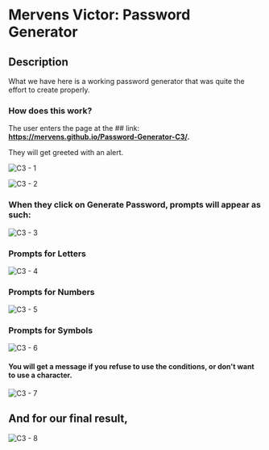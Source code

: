 # Mervens Victor: Password Generator

## Description
What we have here is a working password generator that was quite the effort to create properly.

### How does this work?

The user enters the page at the ## link: **https://mervens.github.io/Password-Generator-C3/.**

They will get greeted with an alert. 

![C3 - 1](https://user-images.githubusercontent.com/82620500/118429676-35e2a300-b6a0-11eb-898a-83c4d765855d.png)

![C3 - 2](https://user-images.githubusercontent.com/82620500/118443857-69cac200-b6ba-11eb-915d-2cb24352790a.png)

### When they click on Generate Password, prompts will appear as such:  

![C3 - 3](https://user-images.githubusercontent.com/82620500/118443859-6afbef00-b6ba-11eb-91d1-9f94800ea8ae.png)

### Prompts for Letters

![C3 - 4](https://user-images.githubusercontent.com/82620500/118443862-6b948580-b6ba-11eb-86d2-98b63bfc32c4.png)

### Prompts for Numbers

![C3 - 5](https://user-images.githubusercontent.com/82620500/118443865-6c2d1c00-b6ba-11eb-94d4-3e6b5107d03a.png)

### Prompts for Symbols

![C3 - 6](https://user-images.githubusercontent.com/82620500/118443867-6cc5b280-b6ba-11eb-8f4e-1f0019a3ce82.png)

#### You will get a message if you refuse to use the conditions, or don't want to use a character.

![C3 - 7](https://user-images.githubusercontent.com/82620500/118443869-6d5e4900-b6ba-11eb-9b2b-b4269a4046cf.png)

## And for our final result,

![C3 - 8](https://user-images.githubusercontent.com/82620500/118444204-d34ad080-b6ba-11eb-821d-81f38900b6b1.png)


